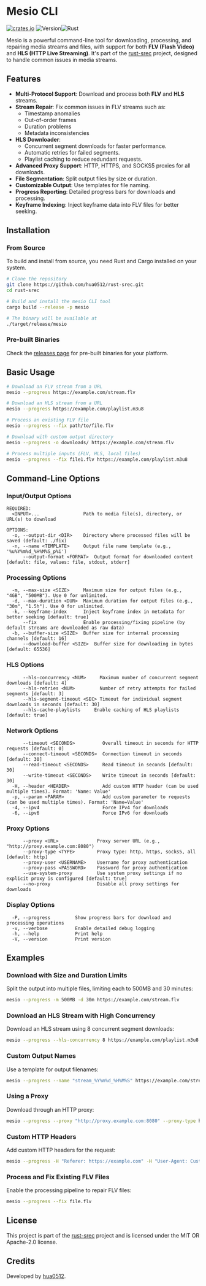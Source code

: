 # Mesio CLI

[![crates.io](https://img.shields.io/crates/v/mesio-cli.svg)](https://crates.io/crates/mesio-cli)
![Version](https://img.shields.io/badge/version-0.2.4-blue)![Rust](https://img.shields.io/badge/rust-2024-orange)

Mesio is a powerful command-line tool for downloading, processing, and repairing media streams and files, with support for both **FLV (Flash Video)** and **HLS (HTTP Live Streaming)**. It's part of the [rust-srec](https://github.com/hua0512/rust-srec) project, designed to handle common issues in media streams.

## Features

- **Multi-Protocol Support**: Download and process both **FLV** and **HLS** streams.
- **Stream Repair**: Fix common issues in FLV streams such as:
  - Timestamp anomalies
  - Out-of-order frames
  - Duration problems
  - Metadata inconsistencies
- **HLS Downloader**:
  - Concurrent segment downloads for faster performance.
  - Automatic retries for failed segments.
  - Playlist caching to reduce redundant requests.
- **Advanced Proxy Support**: HTTP, HTTPS, and SOCKS5 proxies for all downloads.
- **File Segmentation**: Split output files by size or duration.
- **Customizable Output**: Use templates for file naming.
- **Progress Reporting**: Detailed progress bars for downloads and processing.
- **Keyframe Indexing**: Inject keyframe data into FLV files for better seeking.

## Installation

### From Source

To build and install from source, you need Rust and Cargo installed on your system.

```bash
# Clone the repository
git clone https://github.com/hua0512/rust-srec.git
cd rust-srec

# Build and install the mesio CLI tool
cargo build --release -p mesio

# The binary will be available at
./target/release/mesio
```

### Pre-built Binaries

Check the [releases page](https://github.com/hua0512/rust-srec/releases) for pre-built binaries for your platform.

## Basic Usage

```bash
# Download an FLV stream from a URL
mesio --progress https://example.com/stream.flv

# Download an HLS stream from a URL
mesio --progress https://example.com/playlist.m3u8

# Process an existing FLV file
mesio --progress --fix path/to/file.flv

# Download with custom output directory
mesio --progress -o downloads/ https://example.com/stream.flv

# Process multiple inputs (FLV, HLS, local files)
mesio --progress --fix file1.flv https://example.com/playlist.m3u8
```

## Command-Line Options

### Input/Output Options

```
REQUIRED:
  <INPUT>...                Path to media file(s), directory, or URL(s) to download

OPTIONS:
  -o, --output-dir <DIR>    Directory where processed files will be saved (default: ./fix)
  -n, --name <TEMPLATE>     Output file name template (e.g., '%u%Y%m%d_%H%M%S_p%i')
      --output-format <FORMAT>  Output format for downloaded content [default: file, values: file, stdout, stderr]
```

### Processing Options

```
  -m, --max-size <SIZE>     Maximum size for output files (e.g., "4GB", "500MB"). Use 0 for unlimited.
  -d, --max-duration <DUR>  Maximum duration for output files (e.g., "30m", "1.5h"). Use 0 for unlimited.
  -k, --keyframe-index      Inject keyframe index in metadata for better seeking [default: true]
      --fix                 Enable processing/fixing pipeline (by default streams are downloaded as raw data)
  -b, --buffer-size <SIZE>  Buffer size for internal processing channels [default: 16]
      --download-buffer <SIZE>  Buffer size for downloading in bytes [default: 65536]
```

### HLS Options

```
      --hls-concurrency <NUM>     Maximum number of concurrent segment downloads [default: 4]
      --hls-retries <NUM>         Number of retry attempts for failed segments [default: 3]
      --hls-segment-timeout <SEC> Timeout for individual segment downloads in seconds [default: 30]
      --hls-cache-playlists     Enable caching of HLS playlists [default: true]
```

### Network Options

```
      --timeout <SECONDS>          Overall timeout in seconds for HTTP requests [default: 0]
      --connect-timeout <SECONDS>  Connection timeout in seconds [default: 30]
      --read-timeout <SECONDS>     Read timeout in seconds [default: 30]
      --write-timeout <SECONDS>    Write timeout in seconds [default: 30]
  -H, --header <HEADER>            Add custom HTTP header (can be used multiple times). Format: 'Name: Value'
  -p, --param <PARAM>              Add custom parameter to requests (can be used multiple times). Format: 'Name=Value'
  -4, --ipv4                       Force IPv4 for downloads
  -6, --ipv6                       Force IPv6 for downloads
```

### Proxy Options

```
      --proxy <URL>              Proxy server URL (e.g., "http://proxy.example.com:8080")
      --proxy-type <TYPE>        Proxy type: http, https, socks5, all [default: http]
      --proxy-user <USERNAME>    Username for proxy authentication
      --proxy-pass <PASSWORD>    Password for proxy authentication
      --use-system-proxy         Use system proxy settings if no explicit proxy is configured [default: true]
      --no-proxy                 Disable all proxy settings for downloads
```

### Display Options

```
  -P, --progress         Show progress bars for download and processing operations
  -v, --verbose          Enable detailed debug logging
  -h, --help             Print help
  -V, --version          Print version
```

## Examples

### Download with Size and Duration Limits

Split the output into multiple files, limiting each to 500MB and 30 minutes:

```bash
mesio --progress -m 500MB -d 30m https://example.com/stream.flv
```

### Download an HLS Stream with High Concurrency

Download an HLS stream using 8 concurrent segment downloads:

```bash
mesio --progress --hls-concurrency 8 https://example.com/playlist.m3u8
```

### Custom Output Names

Use a template for output filenames:

```bash
mesio --progress --name "stream_%Y%m%d_%H%M%S" https://example.com/stream.flv
```

### Using a Proxy

Download through an HTTP proxy:

```bash
mesio --progress --proxy "http://proxy.example.com:8080" --proxy-type http https://example.com/stream.flv
```

### Custom HTTP Headers

Add custom HTTP headers for the request:

```bash
mesio --progress -H "Referer: https://example.com" -H "User-Agent: Custom/1.0" https://example.com/stream.flv
```

### Process and Fix Existing FLV Files

Enable the processing pipeline to repair FLV files:

```bash
mesio --progress --fix file.flv
```

## License

This project is part of the [rust-srec](https://github.com/hua0512/rust-srec) project and is licensed under the MIT OR Apache-2.0 license.

## Credits

Developed by [hua0512](https://github.com/hua0512).